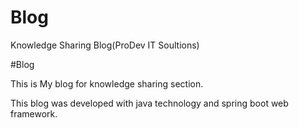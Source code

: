 # Blog
Knowledge Sharing Blog(ProDev IT Soultions)

#Blog

This is My blog for knowledge sharing section.

This blog was developed with java technology and spring boot web framework.

